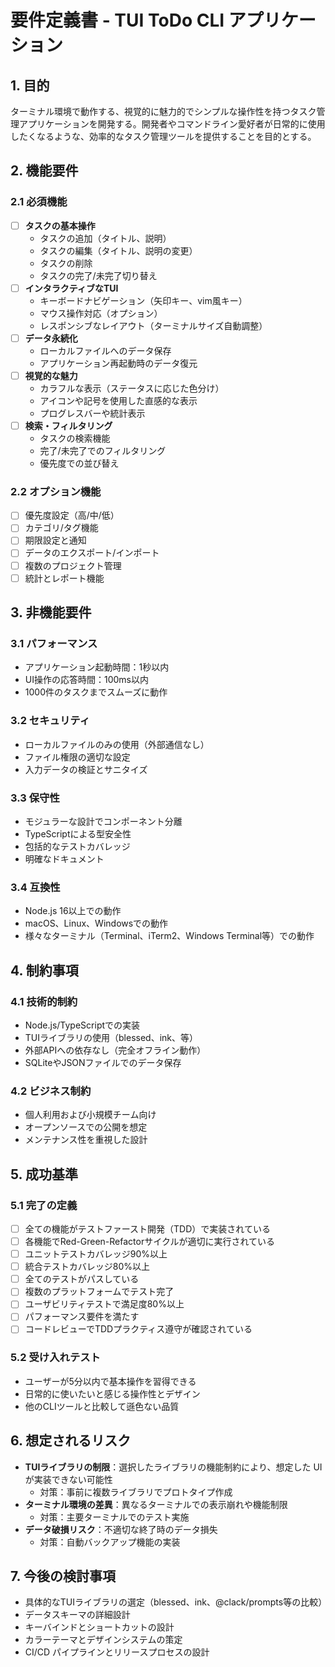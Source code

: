 # 要件定義書 - TUI ToDo CLI アプリケーション

## 1. 目的

ターミナル環境で動作する、視覚的に魅力的でシンプルな操作性を持つタスク管理アプリケーションを開発する。開発者やコマンドライン愛好者が日常的に使用したくなるような、効率的なタスク管理ツールを提供することを目的とする。

## 2. 機能要件

### 2.1 必須機能

- [ ] **タスクの基本操作**
  - タスクの追加（タイトル、説明）
  - タスクの編集（タイトル、説明の変更）
  - タスクの削除
  - タスクの完了/未完了切り替え
- [ ] **インタラクティブなTUI**
  - キーボードナビゲーション（矢印キー、vim風キー）
  - マウス操作対応（オプション）
  - レスポンシブなレイアウト（ターミナルサイズ自動調整）
- [ ] **データ永続化**
  - ローカルファイルへのデータ保存
  - アプリケーション再起動時のデータ復元
- [ ] **視覚的な魅力**
  - カラフルな表示（ステータスに応じた色分け）
  - アイコンや記号を使用した直感的な表示
  - プログレスバーや統計表示
- [ ] **検索・フィルタリング**
  - タスクの検索機能
  - 完了/未完了でのフィルタリング
  - 優先度での並び替え

### 2.2 オプション機能

- [ ] 優先度設定（高/中/低）
- [ ] カテゴリ/タグ機能
- [ ] 期限設定と通知
- [ ] データのエクスポート/インポート
- [ ] 複数のプロジェクト管理
- [ ] 統計とレポート機能

## 3. 非機能要件

### 3.1 パフォーマンス

- アプリケーション起動時間：1秒以内
- UI操作の応答時間：100ms以内
- 1000件のタスクまでスムーズに動作

### 3.2 セキュリティ

- ローカルファイルのみの使用（外部通信なし）
- ファイル権限の適切な設定
- 入力データの検証とサニタイズ

### 3.3 保守性

- モジュラーな設計でコンポーネント分離
- TypeScriptによる型安全性
- 包括的なテストカバレッジ
- 明確なドキュメント

### 3.4 互換性

- Node.js 16以上での動作
- macOS、Linux、Windowsでの動作
- 様々なターミナル（Terminal、iTerm2、Windows Terminal等）での動作

## 4. 制約事項

### 4.1 技術的制約

- Node.js/TypeScriptでの実装
- TUIライブラリの使用（blessed、ink、等）
- 外部APIへの依存なし（完全オフライン動作）
- SQLiteやJSONファイルでのデータ保存

### 4.2 ビジネス制約

- 個人利用および小規模チーム向け
- オープンソースでの公開を想定
- メンテナンス性を重視した設計

## 5. 成功基準

### 5.1 完了の定義

- [ ] 全ての機能がテストファースト開発（TDD）で実装されている
- [ ] 各機能でRed-Green-Refactorサイクルが適切に実行されている
- [ ] ユニットテストカバレッジ90%以上
- [ ] 統合テストカバレッジ80%以上
- [ ] 全てのテストがパスしている
- [ ] 複数のプラットフォームでテスト完了
- [ ] ユーザビリティテストで満足度80%以上
- [ ] パフォーマンス要件を満たす
- [ ] コードレビューでTDDプラクティス遵守が確認されている

### 5.2 受け入れテスト

- ユーザーが5分以内で基本操作を習得できる
- 日常的に使いたいと感じる操作性とデザイン
- 他のCLIツールと比較して遜色ない品質

## 6. 想定されるリスク

- **TUIライブラリの制限**：選択したライブラリの機能制約により、想定した UI が実装できない可能性
  - 対策：事前に複数ライブラリでプロトタイプ作成
- **ターミナル環境の差異**：異なるターミナルでの表示崩れや機能制限
  - 対策：主要ターミナルでのテスト実施
- **データ破損リスク**：不適切な終了時のデータ損失
  - 対策：自動バックアップ機能の実装

## 7. 今後の検討事項

- 具体的なTUIライブラリの選定（blessed、ink、@clack/prompts等の比較）
- データスキーマの詳細設計
- キーバインドとショートカットの設計
- カラーテーマとデザインシステムの策定
- CI/CD パイプラインとリリースプロセスの設計
